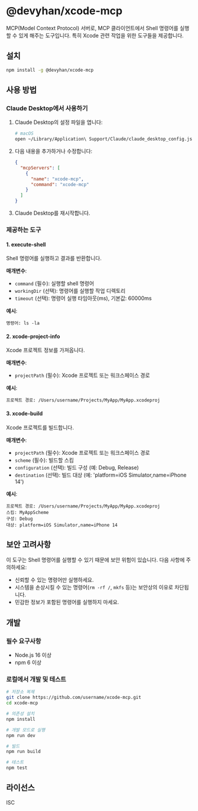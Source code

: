# @devyhan/xcode-mcp

MCP(Model Context Protocol) 서버로, MCP 클라이언트에서 Shell 명령어를 실행할 수 있게 해주는 도구입니다. 특히 Xcode 관련 작업을 위한 도구들을 제공합니다.

## 설치

```bash
npm install -g @devyhan/xcode-mcp
```

## 사용 방법

### Claude Desktop에서 사용하기

1. Claude Desktop의 설정 파일을 엽니다:
   ```bash
   # macOS
   open ~/Library/Application\ Support/Claude/claude_desktop_config.json
   ```

2. 다음 내용을 추가하거나 수정합니다:
   ```json
   {
     "mcpServers": [
       {
         "name": "xcode-mcp",
         "command": "xcode-mcp"
       }
     ]
   }
   ```

3. Claude Desktop를 재시작합니다.

### 제공하는 도구

#### 1. execute-shell

Shell 명령어를 실행하고 결과를 반환합니다.

**매개변수**:
- `command` (필수): 실행할 shell 명령어
- `workingDir` (선택): 명령어를 실행할 작업 디렉토리
- `timeout` (선택): 명령어 실행 타임아웃(ms), 기본값: 60000ms

**예시**:
```
명령어: ls -la
```

#### 2. xcode-project-info

Xcode 프로젝트 정보를 가져옵니다.

**매개변수**:
- `projectPath` (필수): Xcode 프로젝트 또는 워크스페이스 경로

**예시**:
```
프로젝트 경로: /Users/username/Projects/MyApp/MyApp.xcodeproj
```

#### 3. xcode-build

Xcode 프로젝트를 빌드합니다.

**매개변수**:
- `projectPath` (필수): Xcode 프로젝트 또는 워크스페이스 경로
- `scheme` (필수): 빌드할 스킴
- `configuration` (선택): 빌드 구성 (예: Debug, Release)
- `destination` (선택): 빌드 대상 (예: 'platform=iOS Simulator,name=iPhone 14')

**예시**:
```
프로젝트 경로: /Users/username/Projects/MyApp/MyApp.xcodeproj
스킴: MyAppScheme
구성: Debug
대상: platform=iOS Simulator,name=iPhone 14
```

## 보안 고려사항

이 도구는 Shell 명령어를 실행할 수 있기 때문에 보안 위험이 있습니다. 다음 사항에 주의하세요:

- 신뢰할 수 있는 명령어만 실행하세요.
- 시스템을 손상시킬 수 있는 명령어(`rm -rf /`, `mkfs` 등)는 보안상의 이유로 차단됩니다.
- 민감한 정보가 포함된 명령어를 실행하지 마세요.

## 개발

### 필수 요구사항

- Node.js 16 이상
- npm 6 이상

### 로컬에서 개발 및 테스트

```bash
# 저장소 복제
git clone https://github.com/username/xcode-mcp.git
cd xcode-mcp

# 의존성 설치
npm install

# 개발 모드로 실행
npm run dev

# 빌드
npm run build

# 테스트
npm test
```

## 라이선스

ISC
